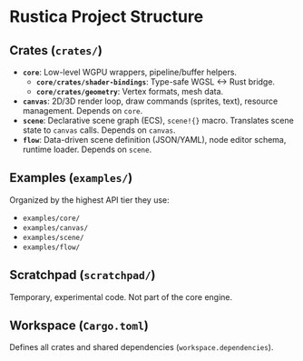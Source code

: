 # Rustica Project Structure

## Crates (`crates/`)

-   **`core`**: Low-level WGPU wrappers, pipeline/buffer helpers.
    -   **`core/crates/shader-bindings`**: Type-safe WGSL <-> Rust bridge.
    -   **`core/crates/geometry`**: Vertex formats, mesh data.
-   **`canvas`**: 2D/3D render loop, draw commands (sprites, text), resource management. Depends on `core`.
-   **`scene`**: Declarative scene graph (ECS), `scene!{}` macro. Translates scene state to `canvas` calls. Depends on `canvas`.
-   **`flow`**: Data-driven scene definition (JSON/YAML), node editor schema, runtime loader. Depends on `scene`.

## Examples (`examples/`)

Organized by the highest API tier they use:
-   `examples/core/`
-   `examples/canvas/`
-   `examples/scene/`
-   `examples/flow/`

## Scratchpad (`scratchpad/`)

Temporary, experimental code. Not part of the core engine.

## Workspace (`Cargo.toml`)

Defines all crates and shared dependencies (`workspace.dependencies`).
